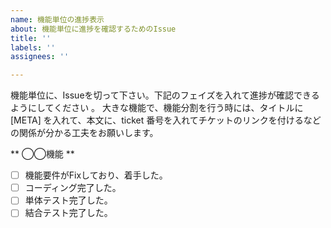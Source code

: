 ```yaml
---
name: 機能単位の進捗表示
about: 機能単位に進捗を確認するためのIssue
title: ''
labels: ''
assignees: ''

---
```


機能単位に、Issueを切って下さい。下記のフェイズを入れて進捗が確認できるようにしてください 。
大きな機能で、機能分割を行う時には、タイトルに[META] を入れて、本文に、ticket  番号を入れてチケットのリンクを付けるなどの関係が分かる工夫をお願いします。

** ◯◯機能 **

* [ ] 機能要件がFixしており、着手した。
* [ ] コーディング完了した。
* [ ] 単体テスト完了した。
* [ ] 結合テスト完了した。
